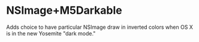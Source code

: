 NSImage+M5Darkable
==================
Adds choice to have particular NSImage draw in inverted colors when OS X is in the new Yosemite "dark mode."
